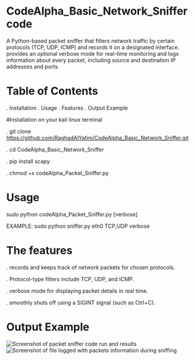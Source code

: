 # CodeAlpha_Basic_Network_Sniffer code
A Python-based packet sniffer that filters network traffic by certain protocols (TCP, UDP, ICMP) and records it on a designated interface. provides an optional verbose mode for real-time monitoring and logs information about every packet, including source and destination IP addresses and ports.

# Table of Contents
. Installation
. Usage
. Features
. Output Example

#Installation
on your kali linux terminal

. git clone https://github.com/RaghadAlYatim/CodeAlpha_Basic_Network_Sniffer.git

. cd CodeAlpha_Basic_Network_Sniffer

. pip install scapy

. chmod +x codeAlpha_Packet_Sniffer.py

# Usage
sudo python codeAlpha_Packet_Sniffer.py <interface> <protocols> [verbose]

EXAMPLE: sudo python sniffer.py eth0 TCP,UDP verbose

# The features
. records and keeps track of network packets for chosen protocols.

. Protocol-type filters include TCP, UDP, and ICMP.

. verbose mode for displaying packet details in real time.

. smoothly shuts off using a SIGINT signal (such as Ctrl+C).

# Output Example
![Screenshot of packet sniffer code run and results](https://github.com/user-attachments/assets/db339cba-6c45-4804-b0b6-30df8e1c0984)
![Screenshot of file logged with packets information during sniffing](https://github.com/user-attachments/assets/59c9d17b-c3bf-4bd7-a8fe-9e0e62bbd708)
